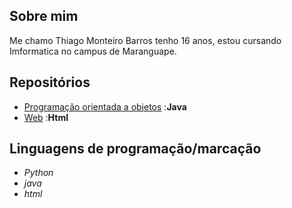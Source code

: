 
## Sobre mim

Me chamo Thiago Monteiro Barros tenho 16 anos, estou cursando Imformatica no campus de Maranguape.

## Repositórios
- [Programação orientada a objetos](https://github.com/Thiago007-py/CTI-P7-POO-20242-LISTA01) :**Java**
- [Web](https://github.com/Thiago007-py/Atividades-WEB-I---HTML) :**Html**


## Linguagens de programação/marcação
- *Python*
- *java*
- *html*
